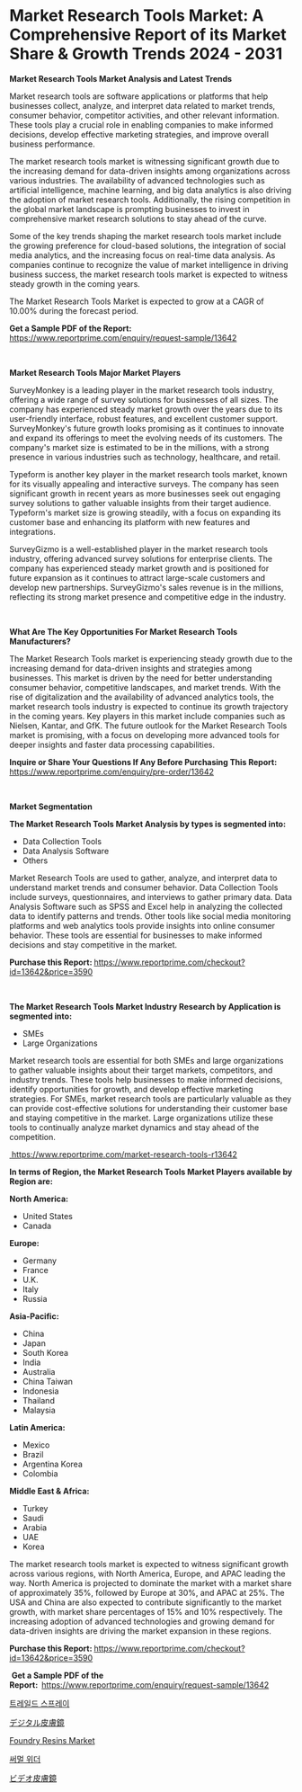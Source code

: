 <p><h1>Market Research Tools Market: A Comprehensive Report of its Market Share & Growth Trends 2024 - 2031</h1></p><p><strong>Market Research Tools Market Analysis and Latest Trends</strong></p>
<p><p>Market research tools are software applications or platforms that help businesses collect, analyze, and interpret data related to market trends, consumer behavior, competitor activities, and other relevant information. These tools play a crucial role in enabling companies to make informed decisions, develop effective marketing strategies, and improve overall business performance.</p><p>The market research tools market is witnessing significant growth due to the increasing demand for data-driven insights among organizations across various industries. The availability of advanced technologies such as artificial intelligence, machine learning, and big data analytics is also driving the adoption of market research tools. Additionally, the rising competition in the global market landscape is prompting businesses to invest in comprehensive market research solutions to stay ahead of the curve.</p><p>Some of the key trends shaping the market research tools market include the growing preference for cloud-based solutions, the integration of social media analytics, and the increasing focus on real-time data analysis. As companies continue to recognize the value of market intelligence in driving business success, the market research tools market is expected to witness steady growth in the coming years.</p><p>The Market Research Tools Market is expected to grow at a CAGR of 10.00% during the forecast period.</p></p>
<p><strong>Get a Sample PDF of the Report:&nbsp;</strong> <a href="https://www.reportprime.com/enquiry/request-sample/13642">https://www.reportprime.com/enquiry/request-sample/13642</a></p>
<p>&nbsp;</p>
<p><strong>Market Research Tools Major Market Players</strong></p>
<p><p>SurveyMonkey is a leading player in the market research tools industry, offering a wide range of survey solutions for businesses of all sizes. The company has experienced steady market growth over the years due to its user-friendly interface, robust features, and excellent customer support. SurveyMonkey's future growth looks promising as it continues to innovate and expand its offerings to meet the evolving needs of its customers. The company's market size is estimated to be in the millions, with a strong presence in various industries such as technology, healthcare, and retail.</p><p>Typeform is another key player in the market research tools market, known for its visually appealing and interactive surveys. The company has seen significant growth in recent years as more businesses seek out engaging survey solutions to gather valuable insights from their target audience. Typeform's market size is growing steadily, with a focus on expanding its customer base and enhancing its platform with new features and integrations.</p><p>SurveyGizmo is a well-established player in the market research tools industry, offering advanced survey solutions for enterprise clients. The company has experienced steady market growth and is positioned for future expansion as it continues to attract large-scale customers and develop new partnerships. SurveyGizmo's sales revenue is in the millions, reflecting its strong market presence and competitive edge in the industry.</p></p>
<p>&nbsp;</p>
<p><strong>What Are The Key Opportunities For Market Research Tools Manufacturers?</strong></p>
<p><p>The Market Research Tools market is experiencing steady growth due to the increasing demand for data-driven insights and strategies among businesses. This market is driven by the need for better understanding consumer behavior, competitive landscapes, and market trends. With the rise of digitalization and the availability of advanced analytics tools, the market research tools industry is expected to continue its growth trajectory in the coming years. Key players in this market include companies such as Nielsen, Kantar, and GfK. The future outlook for the Market Research Tools market is promising, with a focus on developing more advanced tools for deeper insights and faster data processing capabilities.</p></p>
<p><strong>Inquire or Share Your Questions If Any Before Purchasing This Report:</strong> <a href="https://www.reportprime.com/enquiry/pre-order/13642">https://www.reportprime.com/enquiry/pre-order/13642</a></p>
<p>&nbsp;</p>
<p><strong>Market Segmentation</strong></p>
<p><strong>The Market Research Tools Market Analysis by types is segmented into:</strong></p>
<p><ul><li>Data Collection Tools</li><li>Data Analysis Software</li><li>Others</li></ul></p>
<p><p>Market Research Tools are used to gather, analyze, and interpret data to understand market trends and consumer behavior. Data Collection Tools include surveys, questionnaires, and interviews to gather primary data. Data Analysis Software such as SPSS and Excel help in analyzing the collected data to identify patterns and trends. Other tools like social media monitoring platforms and web analytics tools provide insights into online consumer behavior. These tools are essential for businesses to make informed decisions and stay competitive in the market.</p></p>
<p><strong>Purchase this Report:&nbsp;</strong><a href="https://www.reportprime.com/checkout?id=13642&price=3590">https://www.reportprime.com/checkout?id=13642&price=3590</a></p>
<p>&nbsp;</p>
<p><strong>The Market Research Tools Market Industry Research by Application is segmented into:</strong></p>
<p><ul><li>SMEs</li><li>Large Organizations</li></ul></p>
<p><p>Market research tools are essential for both SMEs and large organizations to gather valuable insights about their target markets, competitors, and industry trends. These tools help businesses to make informed decisions, identify opportunities for growth, and develop effective marketing strategies. For SMEs, market research tools are particularly valuable as they can provide cost-effective solutions for understanding their customer base and staying competitive in the market. Large organizations utilize these tools to continually analyze market dynamics and stay ahead of the competition.</p></p>
<p><a href="https://www.reportprime.com/market-research-tools-r13642">&nbsp;https://www.reportprime.com/market-research-tools-r13642</a></p>
<p><strong>In terms of Region, the Market Research Tools Market Players available by Region are:</strong></p>
<p>
    <p> <strong> North America: </strong>
        <ul>
            <li>United States</li>
            <li>Canada</li>
        </ul>
        </p> 
    <p> <strong> Europe: </strong>
        <ul>
            <li>Germany</li>
            <li>France</li>
            <li>U.K.</li>
            <li>Italy</li>
            <li>Russia</li>
        </ul>
        </p> 
    <p> <strong> Asia-Pacific: </strong>
        <ul>
            <li>China</li>
            <li>Japan</li>
            <li>South Korea</li>
            <li>India</li>
            <li>Australia</li>
            <li>China Taiwan</li>
            <li>Indonesia</li>
            <li>Thailand</li>
            <li>Malaysia</li>
        </ul>
        </p> 
    <p> <strong> Latin America: </strong>
        <ul>
            <li>Mexico</li>
            <li>Brazil</li>
            <li>Argentina Korea</li>
            <li>Colombia</li>
        </ul>
        </p> 
    <p> <strong> Middle East & Africa: </strong>
        <ul>
            <li>Turkey</li>
            <li>Saudi</li>
            <li>Arabia</li>
            <li>UAE</li>
            <li>Korea</li>
        </ul>
    </p>
    </p>
<p><p>The market research tools market is expected to witness significant growth across various regions, with North America, Europe, and APAC leading the way. North America is projected to dominate the market with a market share of approximately 35%, followed by Europe at 30%, and APAC at 25%. The USA and China are also expected to contribute significantly to the market growth, with market share percentages of 15% and 10% respectively. The increasing adoption of advanced technologies and growing demand for data-driven insights are driving the market expansion in these regions.</p></p>
<p><strong>Purchase this Report: </strong><a href="https://www.reportprime.com/checkout?id=13642&price=3590">https://www.reportprime.com/checkout?id=13642&price=3590</a></p>
<p>&nbsp;<strong>Get a Sample PDF of the Report:&nbsp;&nbsp;</strong><a href="https://www.reportprime.com/enquiry/request-sample/13642">https://www.reportprime.com/enquiry/request-sample/13642</a></p>
<p><strong></strong></p>
<p><p><a href="https://github.com/vsckjg50460/Market-Research-Report-List-1/blob/main/631587422666.md">트레일드 스프레이</a></p><p><a href="https://github.com/EstelWisozk1/Market-Research-Report-List-1/blob/main/977355124635.md">デジタル皮膚鏡</a></p><p><a href="https://issuu.com/reportprime-2/docs/foundry-resins-market-size-2030.pptx">Foundry Resins Market</a></p><p><a href="https://github.com/GabrielBlanda5656/Market-Research-Report-List-1/blob/main/811550722667.md">써멀 위더</a></p><p><a href="https://github.com/lrlmopnhwd79300/Market-Research-Report-List-1/blob/main/292958624634.md">ビデオ皮膚鏡</a></p></p>